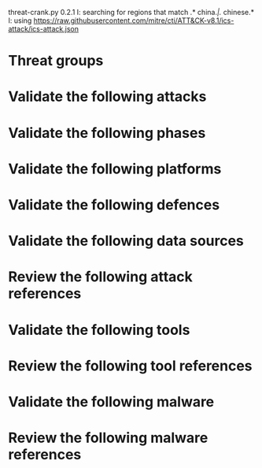 threat-crank.py 0.2.1
I: searching for regions that match .* china.*|.* chinese.*
I: using https://raw.githubusercontent.com/mitre/cti/ATT&CK-v8.1/ics-attack/ics-attack.json
# Threat groups


# Validate the following attacks


# Validate the following phases


# Validate the following platforms


# Validate the following defences


# Validate the following data sources


# Review the following attack references


# Validate the following tools


# Review the following tool references


# Validate the following malware


# Review the following malware references


